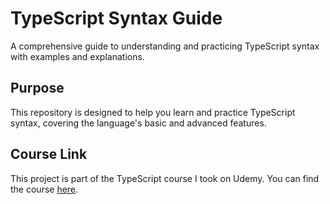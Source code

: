 # TypeScript Syntax Guide

A comprehensive guide to understanding and practicing TypeScript syntax with examples and explanations.

## Purpose

This repository is designed to help you learn and practice TypeScript syntax, covering the language's basic and advanced features.

## Course Link

This project is part of the TypeScript course I took on Udemy. You can find the course [here](https://www.udemy.com/course-link](https://www.udemy.com/course/nestjs-the-complete-developers-guide/?couponCode=OF53124)).
